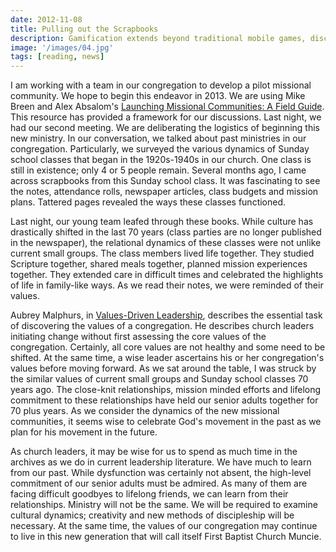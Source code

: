 ```yaml
---
date: 2012-11-08
title: Pulling out the Scrapbooks
description: Gamification extends beyond traditional mobile games, discovering innovative strategies to incorporate game-like elements into non-gaming apps for enhanced
image: '/images/04.jpg'
tags: [reading, news]
---
```


I am working with a team in our congregation to develop a pilot missional community. We hope to begin this endeavor in 2013. We are using Mike Breen and Alex Absalom's [Launching Missional Communities: A Field Guide](http://amazon.com/dp/B004349PLO "Launching Missional Communities: A Field Guide: Mike Breen, Alex Absalom: 9780982452196: Amazon.com: Books"). This resource has provided a framework for our discussions. Last night, we had our second meeting. We are deliberating the logistics of beginning this new ministry. In our conversation,  we talked about past ministries in our congregation. Particularly, we surveyed the various dynamics of Sunday school classes that began in the 1920s-1940s in our church. One class is still in existence; only 4 or 5 people remain. Several months ago, I came across scrapbooks from this Sunday school class. It was fascinating to see the notes, attendance rolls, newspaper articles, class budgets and mission plans. Tattered pages revealed the ways these classes functioned. 

Last night, our young team leafed through these books. While culture has drastically shifted in the last 70 years (class parties are no longer published in the newspaper), the relational dynamics of these classes were not unlike current small groups. The class members lived life together. They studied Scripture together, shared meals together, planned mission experiences together. They extended care in difficult times and celebrated the highlights of life in family-like ways. As we read their notes, we were reminded of their values. 

Aubrey Malphurs, in [Values-Driven Leadership](http://amazon.com/dp/080106516X "Values-Driven Leadership: Discovering and Developing Your Core Values for Ministry: Aubrey M. Malphurs: 9780801065163: Amazon.com: Books"), describes the essential task of discovering the values of a congregation. He describes church leaders initiating change without first assessing the core values of the congregation. Certainly, all core values are not healthy and some need to be shifted. At the same time, a wise leader ascertains his or her congregation's values before moving forward. As we sat around the table, I was struck by the similar values of current small groups and Sunday school classes 70 years ago. The close-knit relationships, mission minded efforts and lifelong commitment to these relationships have held our senior adults together for 70 plus years. As we consider the dynamics of the new missional communities, it seems wise to celebrate God's movement in the past as we plan for his movement in the future.

As church leaders, it may be wise for us to spend as much time in the archives as we do in current leadership literature. We have much to learn from our past. While dysfunction was certainly not absent, the high-level commitment of our senior adults must be admired. As many of them are facing difficult goodbyes to lifelong friends, we can learn from their relationships. Ministry will not be the same. We will be required to examine cultural dynamics; creativity and new methods of discipleship will be necessary. At the same time, the values of our congregation may continue to live in this new generation that will call itself First Baptist Church Muncie.

